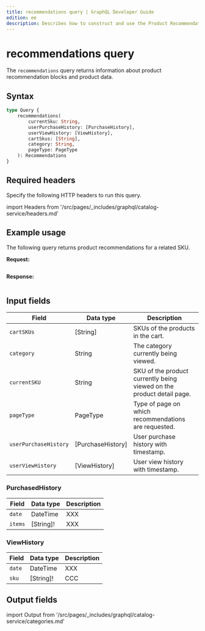 ```yaml
---
title: recommendations query | GraphQL Developer Guide
edition: ee
description: Describes how to construct and use the Product Recommendations recommendations query.
---
```


# recommendations query

The `recommendations` query returns information about product recommendation blocks and product data.

## Syntax

```graphql
type Query {
    recommendations(
        currentSku: String,
        userPurchaseHistory: [PurchaseHistory],
        userViewHistory: [ViewHistory],
        cartSkus: [String],
        category: String,
        pageType: PageType
    ): Recommendations
}
```

## Required headers

Specify the following HTTP headers to run this query.

import Headers from '/src/pages/_includes/graphql/catalog-service/headers.md'

<Headers />

## Example usage

The following query returns product recommendations for a related SKU.

**Request:**

```graphql

```

**Response:**

```json

```

## Input fields

Field | Data type | Description
--- | --- | ---
`cartSKUs` | [String] | SKUs of the products in the cart.
`category` | String | The category currently being viewed.
`currentSKU` | String |  SKU of the product currently being viewed on the product detail page.
`pageType` | PageType | Type of page on which recommendations are requested.
`userPurchaseHistory` | [PurchaseHistory] | User purchase history with timestamp.
`userViewHistory` | [ViewHistory] | User view history with timestamp.

### PurchasedHistory

Field | Data type | Description
--- | --- | ---
`date` | DateTime | XXX
`items` | [String]! | XXX

### ViewHistory

Field | Data type | Description
--- | --- | ---
`date` | DateTime | XXX
`sku` | [String]! | CCC

## Output fields

import Output from '/src/pages/_includes/graphql/catalog-service/categories.md'

<Output />
